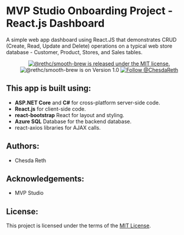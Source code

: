 # MVP Studio Onboarding Project - React.js Dashboard 
A simple web app dashboard using React.JS that demonstrates CRUD (Create, Read, Update and Delete) operations on a typical web store database - Customer, Product, Stores, and Sales tables. 

<p align="center">
  <a href="https://github.com/rethc/smooth-brew/blob/master/LICENSE">
    <img src="https://img.shields.io/badge/license-MIT-blue.svg" alt="@rethc/smooth-brew is released under the MIT license." />
  </a>
<img src="https://img.shields.io/badge/Version-1.0-green" alt="@rethc/smooth-brew is on Version 1.0" />
  <a href="https://twitter.com/intent/follow?screen_name=ChesdaReth">
    <img src="https://img.shields.io/twitter/follow/ChesdaReth?label=ChesdaReth&style=social" alt="Follow @ChesdaReth" />
  </a>
</p>

## This app is built using:
* **ASP.NET Core** and **C#** for cross-platform server-side code.
* **React.js** for client-side code.
* **react-bootstrap** React for layout and styling.
* **Azure SQL** Database for the backend database.
* react-axios libraries for AJAX calls.

## Authors: 
* Chesda Reth

## Acknowledgements: 
* MVP Studio

## License: 
This project is licensed under the terms of the [MIT License](https://github.com/rethc/TalentOnboard/blob/master/LICENSE).
